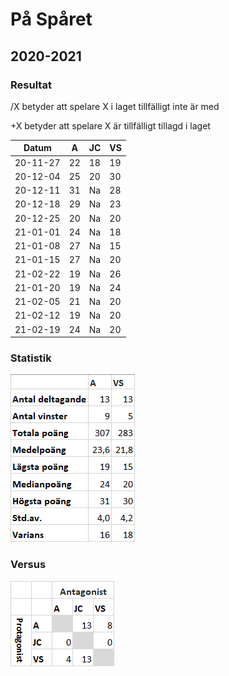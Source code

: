 # På Spåret

## 2020-2021

### Resultat

/X betyder att spelare X i laget tillfälligt inte är med

+X betyder att spelare X är tillfälligt tillagd i laget

Datum    |A |JC|VS|
---------|--|--|--|
20-11-27 |22|18|19|
20-12-04 |25|20|30|
20-12-11 |31|Na|28|
20-12-18 |29|Na|23|
20-12-25 |20|Na|20|
21-01-01 |24|Na|18|
21-01-08 |27|Na|15|
21-01-15 |27|Na|20|
21-02-22 |19|Na|26|
21-01-20 |19|Na|24|
21-02-05 |21|Na|20|
21-02-12 |19|Na|20|
21-02-19 |24|Na|20|

### Statistik

![Stats 20-21](stats_20-21.png)

### Versus

![Versus 20-21](vs_20-21.png)
